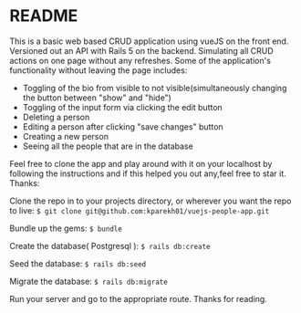 # README

This is a basic web based CRUD application using vueJS on the front end.  Versioned out an API with
Rails 5 on the backend.  Simulating all CRUD actions on one page without any refreshes.  Some of the 
application's functionality without leaving the page includes:

- Toggling of the bio from visible to not visible(simultaneously changing the button between "show" and "hide")  
- Toggling of the input form via clicking the edit button
- Deleting a person
- Editing a person after clicking "save changes" button
- Creating a new person
- Seeing all the people that are in the database

Feel free to clone the app and play around with it on your localhost by following the instructions and if 
this helped you out any,feel free to star it.  Thanks:

Clone the repo in to your projects directory, or wherever you want the repo to live:
`$ git clone git@github.com:kparekh01/vuejs-people-app.git`

Bundle up the gems:
`$ bundle`

Create the database( Postgresql ):
`$ rails db:create`

Seed the database:
`$ rails db:seed`

Migrate the database:
`$ rails db:migrate`

Run your server and go to the appropriate route.  Thanks for reading.



